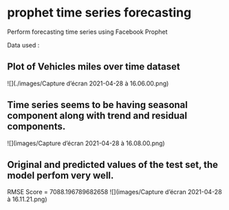 # prophet time series forecasting
Perform forecasting time series using Facebook Prophet 

Data used : 


## Plot of Vehicles miles over time dataset
![](./images/Capture d’écran 2021-04-28 à 16.06.00.png)

## Time series seems to be having seasonal component along with trend and residual components.
![](images/Capture d’écran 2021-04-28 à 16.08.00.png)

## Original and predicted values of the test set, the model perfom very well.
RMSE Score = 7088.196789682658
![](images/Capture d’écran 2021-04-28 à 16.11.21.png)
